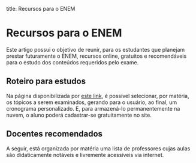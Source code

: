 title: Recursos para o ENEM

# Recursos para o ENEM

Este artigo possui o objetivo de reunir, para os estudantes que planejam
prestar futuramente o ENEM, recursos online, gratuitos e recomendáveis para o
estudo dos conteúdos requeridos pelo exame.

## Roteiro para estudos

Na página disponibilizada por [este
link](https://vestibular.brasilescola.uol.com.br/enem/cronograma-estudos), é
possível selecionar, por matéria, os tópicos a serem examinados, gerando para o
usuário, ao final, um cronograma personalizado. E, para armazená-lo
permanentemente na nuvem, o aluno poderá cadastrar-se gratuitamente no site.

## Docentes recomendados

A seguir, está organizada por matéria uma lista de professores cujas aulas são didaticamente notáveis e livremente acessíveis via internet.
